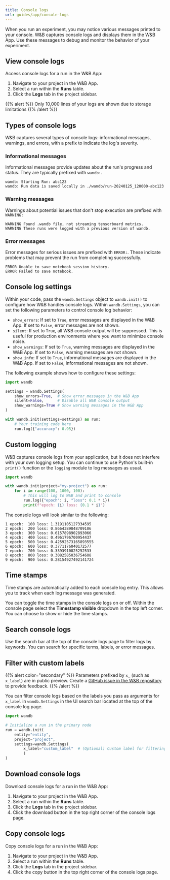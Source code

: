 ```yaml
---
title: Console logs
url: guides/app/console-logs
---
```



When you run an experiment, you may notice various messages printed to your console. W&B captures console logs and displays them in the W&B App. Use these messages to debug and monitor the behavior of your experiment.

## View console logs

Access console logs for a run in the W&B App:

1. Navigate to your project in the W&B App.
2. Select a run within the **Runs** table.
3. Click the **Logs** tab in the project sidebar.

{{% alert %}}
Only 10,000 lines of your logs are shown due to storage limitations
{{% /alert %}}

<!-- ## Console log fields

Within the W&B App you can modify the fields shown in the console logs table.  -->

## Types of console logs

W&B captures several types of console logs: informational messages, warnings, and errors, with a prefix to indicate the log's severity.

### Informational messages
Informational messages provide updates about the run's progress and status. They are typically prefixed with `wandb:`.

```text
wandb: Starting Run: abc123
wandb: Run data is saved locally in ./wandb/run-20240125_120000-abc123
```

### Warning messages
Warnings about potential issues that don't stop execution are prefixed with `WARNING:`

```text
WARNING Found .wandb file, not streaming tensorboard metrics.
WARNING These runs were logged with a previous version of wandb.
```

### Error messages 
Error messages for serious issues are prefixed with `ERROR:`. These indicate problems that may prevent the run from completing successfully.

```text
ERROR Unable to save notebook session history.
ERROR Failed to save notebook.
```

## Console log settings

Within your code, pass the `wandb.Settings` object to `wandb.init()` to configure how W&B handles console logs. Within `wandb.Settings`, you can set the following parameters to control console log behavior:

- `show_errors`: If set to `True`, error messages are displayed in the W&B App. If set to `False`, error messages are not shown.
- `silent`: If set to `True`, all W&B console output will be suppressed. This is useful for production environments where you want to minimize console noise.
- `show_warnings`: If set to `True`, warning messages are displayed in the W&B App. If set to `False`, warning messages are not shown.
- `show_info`: If set to `True`, informational messages are displayed in the W&B App. If set to `False`, informational messages are not shown.

The following example shows how to configure these settings:

```python
import wandb

settings = wandb.Settings(
    show_errors=True,  # Show error messages in the W&B App
    silent=False,      # Disable all W&B console output
    show_warnings=True # Show warning messages in the W&B App
)

with wandb.init(settings=settings) as run:
    # Your training code here
    run.log({"accuracy": 0.95})
```

## Custom logging

W&B captures console logs from your application, but it does not interfere with your own logging setup. You can continue to use Python's built-in `print()` function or the `logging` module to log messages as usual.

```python
import wandb

with wandb.init(project="my-project") as run:
    for i in range(100, 1000, 100):
        # This will log to W&B and print to console
        run.log({"epoch": i, "loss": 0.1 * i})
        print(f"epoch: {i} loss: {0.1 * i}")
```

The console logs will look similar to the following:

```text
1 epoch:  100 loss: 1.3191105127334595
2 epoch:  200 loss: 0.8664389848709106
3 epoch:  300 loss: 0.6157898902893066
4 epoch:  400 loss: 0.4961796700954437
5 epoch:  500 loss: 0.42592573165893555
6 epoch:  600 loss: 0.3771176040172577
7 epoch:  700 loss: 0.3393910825252533
8 epoch:  800 loss: 0.3082585036754608
9 epoch:  900 loss: 0.28154927492141724
```

## Time stamps

Time stamps are automatically added to each console log entry. This allows you to track when each log message was generated.

You can toggle the time stamps in the console logs on or off. Within the console page select the **Timestamp visible** dropdown in the top left corner. You can choose to show or hide the time stamps.

## Search console logs

Use the search bar at the top of the console logs page to filter logs by keywords. You can search for specific terms, labels, or error messages.

## Filter with custom labels

{{% alert color="secondary"  %}}
Parameters prefixed by `x_` (such as `x_label`) are in public preview. Create a [GitHub issue in the W&B repository](https://github.com/wandb/wandb) to provide feedback.
{{% /alert %}}

You can filter console logs based on the labels you pass as arguments for `x_label` in `wandb.Settings` in the UI search bar located at the top of the console log page. 

```python
import wandb

# Initialize a run in the primary node
run = wandb.init(
    entity="entity",
    project="project",
	settings=wandb.Settings(
        x_label="custom_label"  # (Optional) Custom label for filtering logs
        )
)
```

## Download console logs

Download console logs for a run in the W&B App:

1. Navigate to your project in the W&B App.
2. Select a run within the **Runs** table.
3. Click the **Logs** tab in the project sidebar.
4. Click the download button in the top right corner of the console logs page.


## Copy console logs

Copy console logs for a run in the W&B App:

1. Navigate to your project in the W&B App.
2. Select a run within the **Runs** table.
3. Click the **Logs** tab in the project sidebar.
4. Click the copy button in the top right corner of the console logs page.